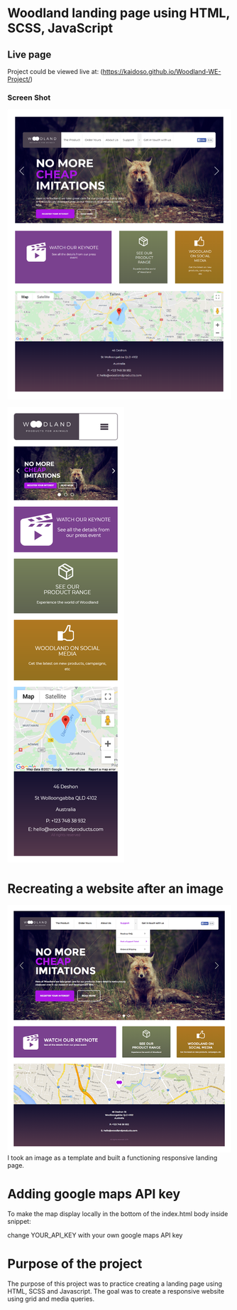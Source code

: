<h1>Woodland landing page using HTML, SCSS, JavaScript</h1>


## Live page
Project could be viewed live at: (https://kaidoso.github.io/Woodland-WE-Project/)

### Screen Shot

![Fullscreen](https://raw.githubusercontent.com/KaidoSo/Woodland-WE-Project/main/images/FullScreenShot.png)

![Mobile](https://raw.githubusercontent.com/KaidoSo/Woodland-WE-Project/main/images/MobileScreenShot.png)

# Recreating a website after an image


![Preview](https://raw.githubusercontent.com/KaidoSo/Woodland-WE-Project/main/images/Preview.png) 
I took an image as a template and built a functioning responsive landing page.

# Adding google maps API key

To make the map display locally in the bottom of the index.html body inside snippet: 
   <script src="https://maps.googleapis.com/maps/api/js?key=YOUR_API_KEY&callback=initMap&libraries=&v=weekly" async></script>
change YOUR_API_KEY with your own google maps API key 

# Purpose of the project

The purpose of this project was to practice creating a landing page using HTML, SCSS and Javascript.
The goal was to create a responsive website using grid and media queries.
